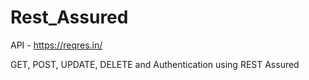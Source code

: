 # Rest_Assured
API - https://reqres.in/

GET, POST, UPDATE, DELETE and Authentication using REST Assured
